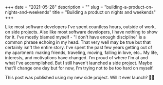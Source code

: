 +++
date = "2021-05-28"
description = ""
slug = "building-a-product-on-nights-and-weekends"
title = "Building a product on nights and weekends"
+++

Like most software developers I've spent countless hours, outside of work, on side projects. Also like most software developers, I have nothing to show for it. I've mostly blamed myself - "I don't have enough discipline" is a common phrase echoing in my head. That very well may be true but that certainly isn't the entire story. I've spent the past few years getting out of my apartment: making friends, traveling, moving, falling in love, etc.. My life, interests, and motivations have changed. I'm proud of where I'm at and what I've accomplished. But I still haven't launched a side project. Maybe that'll change one day but for now, I'm trying not to be too hard on myself.  
  
This post was published using my new side project. Will it ever launch? 🤷‍♂️

